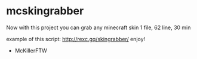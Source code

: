 # mcskingrabber
Now with this project you can grab any minecraft skin
1 file, 62 line, 30 min

example of this script: http://rexc.gq/skingrabber/
enjoy!

- McKillerFTW
